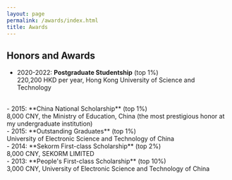 ```yaml
---
layout: page
permalink: /awards/index.html
title: Awards
---
```


## Honors and Awards


- 2020-2022: **Postgraduate Studentship** (top 1%)<br>220,200 HKD per year, Hong Kong University of Science and Technology
<br>
- 2015: **China National Scholarship** (top 1%)<br>8,000 CNY, the Ministry of Education, China (the most prestigious honor at my undergraduate institution)
<br>
- 2015: **Outstanding Graduates** (top 1%)<br>University of Electronic Science and Technology of China
<br>
- 2014: **Sekorm First-class Scholarship** (top 2%)<br>8,000 CNY, SEKORM LIMITED
<br>
- 2013: **People's First-class Scholarship** (top 10%)<br> 3,000 CNY, University of Electronic Science and Technology of China
<br>




<!-- Lastest Update: 27th Aug 2023 &nbsp; [中文版本 (Chinese Version)](https://caihanlin.com/file/awards-zh/)

## Scholarships

- August 2023：**FEPG Scholarship** (about $1400)<br>One of the highest undergraduate awards at FZU.
- May 2023：**XiamenAir Scholarship** (about $600)<br>One of the highest undergraduate awards at FZU
- Oct 2023：Best Academic Performance of Maynooth (€100)
<br>

## Competitions

- Aug 2023：**<font color='red'>Best Technology Award</font>** in National Youth Science Innovation Project Competition
- June 2023：**First Prize (Provincial championship)** in Fujian Youth Science Innovation Project Competition
- May 2023：**<font color='red'>Finalist Award</font>** in Mathematical Contest In Modeling (Top 1% of all 20508 paper)
- June 2022：**Champion** of 100-meter Freestyle Swimming Competition of Fuzhou University
- June 2022：Third Prize in the 13th Nanwei Cup Mathematical Mathematical Contest in Modeling<br>

## Honors

- Aug 2023：**FEPG Scholarship (Top 0.5%)**<br>Funded by Fujian Energy Petrochemical Group
- June 2022：*Nomination for China Telecom Scholarship*<br>

## Services

- Sep 2022 - Sep 2023：IEEE Student Membership, CAAI Student Membership -->

